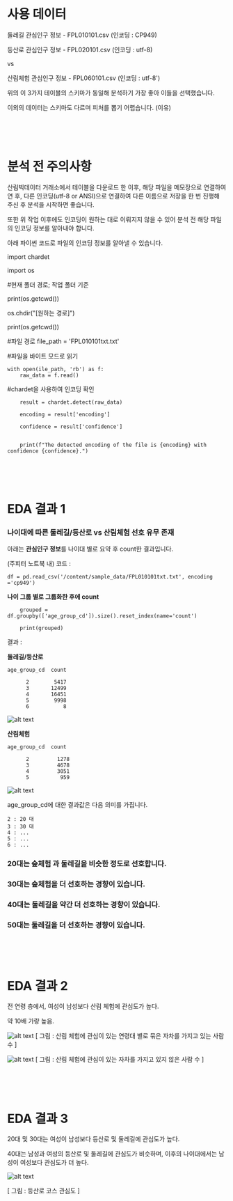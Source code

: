 # 사용 데이터
둘레길 관심인구 정보 - FPL010101.csv (인코딩 : CP949)

등산로 관심인구 정보 - FPL020101.csv (인코딩 : utf-8)

vs

산림체험 관심인구 정보 - FPL060101.csv (인코딩 : utf-8')

위의 이 3가지 테이블의 스키마가 동일해 분석하기 가장 좋아 이들을 선택했습니다.

이외의 데이터는 스키마도 다르며 피처를 뽑기 어렵습니다.
(이유)

</br></br></br>

# 분석 전 주의사항
산림빅데이터 거래소에서 테이블을 다운로드 한 이후, 해당 파일을 메모장으로 연결하여 연 후, 다른 인코딩(utf-8 or ANSI)으로 연결하여 다른 이름으로 저장을 한 번 진행해 주신 후 분석을 시작하면 좋습니다.

또한 위 작업 이후에도 인코딩이 원하는 대로 이뤄지지 않을 수 있어 분석 전 해당 파일의 인코딩 정보를 알아내야 합니다.

아래 파이썬 코드로 파일의 인코딩 정보를 알아낼 수 있습니다.

import chardet

import os

#현재 폴더 경로; 작업 폴더 기준

print(os.getcwd())

os.chdir("[원하는 경로]")

print(os.getcwd())


#파일 경로
file_path = 'FPL010101txt.txt'

#파일을 바이트 모드로 읽기

    with open(ile_path, 'rb') as f:
        raw_data = f.read()
    

    

#chardet을 사용하여 인코딩 확인

        result = chardet.detect(raw_data)

        encoding = result['encoding']

        confidence = result['confidence']


        print(f"The detected encoding of the file is {encoding} with confidence {confidence}.")


</br></br></br>

# EDA 결과 1
### 나이대에 따른 둘레길/등산로 vs 산림체험 선호 유무 존재

아래는 **관심인구 정보**를 나이대 별로 요약 후 count한 결과입니다.


(주피터 노트북 내) 코드 :

    df = pd.read_csv('/content/sample_data/FPL010101txt.txt', encoding ='cp949')




**나이 그룹 별로 그룹화한 후에 count**

        grouped = df.groupby(['age_group_cd']).size().reset_index(name='count')

        print(grouped)

결과 :


**둘레길/등산로**

    age_group_cd  count

          2        5417
          3       12499
          4       16451
          5        9998
          6           8
![alt text](image.png)



**산림체험**

    age_group_cd  count

          2         1278
          3         4678
          4         3051
          5          959
![alt text](image-1.png)



age_group_cd에 대한 결과값은 다음 의미를 가집니다.

    2 : 20 대
    3 : 30 대
    4 : ...
    5 : ...
    6 : ...


### 20대는 숲체험 과 둘레길을 비슷한 정도로 선호합니다.
### 30대는 숲체험을 더 선호하는 경향이 있습니다.
### 40대는 둘레길을 약간 더 선호하는 경향이 있습니다.
### 50대는 둘레길을 더 선호하는 경향이 있습니다.

</br></br></br>

# EDA 결과 2
전 연령 층에서, 여성이 남성보다 산림 체험에 관심도가 높다.

약 10배 가량 높음.



![alt text](image-2.png)
[ 그림 : 산림 체험에 관심이 있는 연령대 별로 묶은 자차를 가지고 있는 사람 수 ]

![alt text](image-3.png)
[ 그림 : 산림 체험에 관심이 있는 자차를 가지고 있지 않은 사람 수 ]

</br></br></br>

# EDA 결과 3
20대 및 30대는 여성이 남성보다 등산로 및 둘레길에 관심도가 높다.

40대는 남성과 여성의 등산로 및 둘레길에 관심도가 비슷하며, 이후의 나이대에서는 남성이 여성보다 관심도가 더 높다.



![alt text](image-4.png)

[ 그림 : 등산로 코스 관심도 ]
